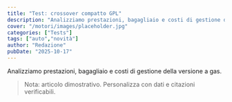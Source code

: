 ```yaml
---
title: "Test: crossover compatto GPL"
description: "Analizziamo prestazioni, bagagliaio e costi di gestione della versione a gas."
cover: "/motori/images/placeholder.jpg"
categories: ["Tests"]
tags: ["auto","novità"]
author: "Redazione"
pubDate: "2025-10-17"
---
```


Analizziamo prestazioni, bagagliaio e costi di gestione della versione a gas.

> Nota: articolo dimostrativo. Personalizza con dati e citazioni verificabili.
